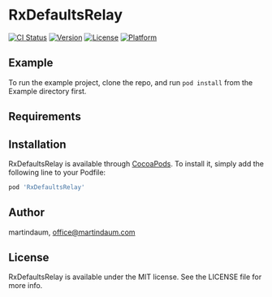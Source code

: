 # RxDefaultsRelay

[![CI Status](https://img.shields.io/travis/martindaum/RxDefaultsRelay.svg?style=flat)](https://travis-ci.org/martindaum/RxDefaultsRelay)
[![Version](https://img.shields.io/cocoapods/v/RxDefaultsRelay.svg?style=flat)](https://cocoapods.org/pods/RxDefaultsRelay)
[![License](https://img.shields.io/cocoapods/l/RxDefaultsRelay.svg?style=flat)](https://cocoapods.org/pods/RxDefaultsRelay)
[![Platform](https://img.shields.io/cocoapods/p/RxDefaultsRelay.svg?style=flat)](https://cocoapods.org/pods/RxDefaultsRelay)

## Example

To run the example project, clone the repo, and run `pod install` from the Example directory first.

## Requirements

## Installation

RxDefaultsRelay is available through [CocoaPods](https://cocoapods.org). To install
it, simply add the following line to your Podfile:

```ruby
pod 'RxDefaultsRelay'
```

## Author

martindaum, office@martindaum.com

## License

RxDefaultsRelay is available under the MIT license. See the LICENSE file for more info.

